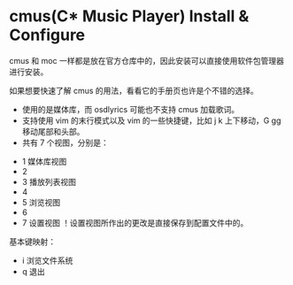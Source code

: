 <link href="../../css/style.css" rel="stylesheet" type="text/css" />

# cmus(C\* Music Player) Install & Configure #
cmus 和 moc 一样都是放在官方仓库中的，因此安装可以直接使用软件包管理器进行安装。

如果想要快速了解 cmus 的用法，看看它的手册页也许是个不错的选择。

 + 使用的是媒体库，而 osdlyrics 可能也不支持 cmus 加载歌词。
 + 支持使用 vim 的末行模式以及 vim 的一些快捷键，比如 j k 上下移动，G gg 移动尾部和头部。
 + 共有 7 个视图，分别是：
  - 1 媒体库视图
  - 2
  - 3 播放列表视图
  - 4
  - 5 浏览视图
  - 6
  - 7 设置视图
！设置视图所作出的更改是直接保存到配置文件中的。

基本键映射：
 + i 浏览文件系统
 + q 退出

